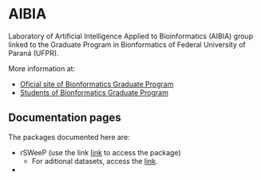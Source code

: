 # AIBIA

Laboratory of Artificial Intelligence Applied to Bioinformatics (AIBIA) group linked to the Graduate Program in Bionformatics of Federal University of Paraná (UFPR).

More information at: 

- [Oficial site of Bionformatics Graduate Program](http://www.bioinfo.ufpr.br/)
- [Students of Bionformatics Graduate Program](https://www.bioinfodiscentes.com.br/)


## Documentation pages

The packages documented here are:

- rSWeeP (use the link [link](https://github.com/CamilaPPerico/rSWeeP) to access the package)
  - For aditional datasets, access the [link](https://github.com/CamilaPPerico/rSWeeP_datasets).
- 


